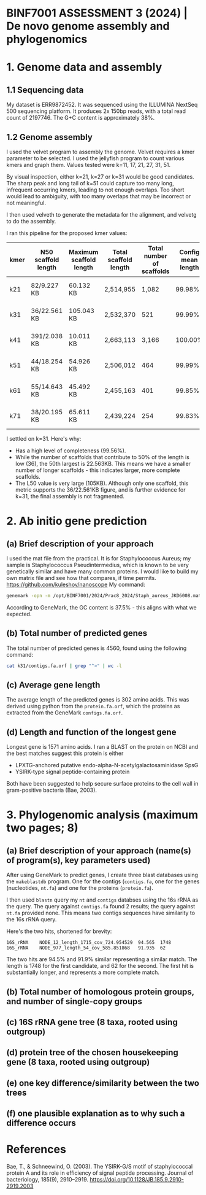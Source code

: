 # BINF7001 ASSESSMENT 3 (2024) | De novo genome assembly and phylogenomics

# 1. Genome data and assembly

## 1.1 Sequencing data

My dataset is ERR9872452. It was sequenced using the ILLUMINA NextSeq 500 sequencing platform. It produces 2x 150bp reads, with a total read count of 2197746. The G+C content is approximately 38%.


## 1.2 Genome assembly

I used the velvet program to assembly the genome. Velvet requires a kmer parameter to be selected. I used the jellyfish program to count various kmers and graph them. Values tested were k=11, 17, 21, 27, 31, 51. 

By visual inspection, either k=21, k=27 or k=31 would be good candidates. The sharp peak and long tail of k=51 could capture too many long, infrequent occurring kmers, leading to not enough overlaps. Too short would lead to ambiguity, with too many overlaps that may be incorrect or not meaningful.

I then used velveth to generate the metadata for the alignment, and velvetg to do the assembly.

I ran this pipeline for the proposed kmer values:

| kmer | N50 scaffold length | Maximum scaffold length | Total scaffold length | Total number of scaffolds | Config mean length | % assembled |
|------|------|------|------|------|------|------|
| k21 | 82/9.227 KB | 60.132 KB | 2,514,955 | 1,082 | 99.98% | 2060637 / 2197746 (93.76%) |
| k31 | 36/22.561 KB | 105.043 KB | 2,532,370 | 521 | 99.99% | 2188030 / 2197746 (99.56%) |
| k41 | 391/2.038 KB | 10.011 KB | 2,663,113 | 3,166 | 100.00% | 2160007 / 2197746 (98.28%) |
| k51 | 44/18.254 KB | 54.926 KB | 2,506,012 | 464 | 99.99% | 2165246 / 2197746 (98.52%) |
| k61 | 55/14.643 KB | 45.492 KB | 2,455,163 | 401 | 99.85% | 2134797 / 2197746 (97.14%) |
| k71 | 38/20.195 KB | 65.611 KB | 2,439,224 | 254 | 99.83% | 2106757 / 2197746 (95.86%) |


I settled on k=31. Here's why:

- Has a high level of completeness (99.56%).
- While the number of scaffolds that contribute to 50% of the length is low (36), the 50th largest is 22.563KB. This means we have a smaller number of longer scaffolds - this indicates larger, more complete scaffolds.
- The L50 value is very large (105KB). Although only one scaffold, this metric supports the 36/22.561KB figure, and is further evidence for k=31, the final assembly is not fragmented.

# 2. Ab initio gene prediction

## (a) Brief description of your approach

I used the mat file from the practical. It is for Staphylococcus Aureus; my sample is Staphylococcus Pseudintermedius, which is known to be very genetically similar and have many common proteins. I would like to build my own matrix file and see how that compares, if time permits. https://github.com/kuleshov/nanoscope My command:

```sh
genemark -opn -m /opt/BINF7001/2024/Prac8_2024/Staph_aureus_JKD6008.mat ./k31/contigs.fa
```

According to GeneMark, the GC content is 37.5% - this aligns with what we expected.


## (b) Total number of predicted genes

The total number of predicted genes is 4560, found using the following command:

```sh
cat k31/contigs.fa.orf | grep "^>" | wc -l
```

## (c) Average gene length

The average length of the predicted genes is 302 amino acids. This was derived using python from the `protein.fa.orf`, which the proteins as extracted from the GeneMark `configs.fa.orf`.

## (d) Length and function of the longest gene

Longest gene is 1571 amino acids. I ran a BLAST on the protein on NCBI and the best matches suggest this protein is either 

- LPXTG-anchored putative endo-alpha-N-acetylgalactosaminidase SpsG
- YSIRK-type signal peptide-containing protein

Both have been suggested to help secure surface proteins to the cell wall in gram-positive bacteria (Bae, 2003).


# 3. Phylogenomic analysis (maximum two pages; 8)

## (a) Brief description of your approach (name(s) of program(s), key parameters used) 

After using GeneMark to predict genes, I create three blast databases using the `makeblastdb` program. One for the contigs (`contigs.fa`, one for the genes (nucleotides, `nt.fa`) and one for the proteins (`protein.fa`). 

I then used `blastn` query my `nt` and `contigs` databses using the 16s rRNA as the query. The query against `contigs.fa` found 2 results; the query against `nt.fa` provided none. This means two contigs sequences have similarity to the 16s rRNA query.

Here's the two hits, shortened for brevity:

```
16S_rRNA	NODE_12_length_1715_cov_724.954529	94.565	1748
16S_rRNA	NODE_977_length_54_cov_585.851868	91.935	62	
```

The two hits are 94.5% and 91.9% similar representing a similar match. The length is 1748 for the first candidate, and 62 for the second. The first hit is substantially longer, and represents a more complete match.

## (b) Total number of homologous protein groups, and number of single-copy groups 

## (c) 16S rRNA gene tree (8 taxa, rooted using outgroup)

## (d) protein tree of the chosen housekeeping gene (8 taxa, rooted using outgroup)

## (e) one key difference/similarity between the two trees

## (f) one plausible explanation as to why such a difference occurs


# References

Bae, T., & Schneewind, O. (2003). The YSIRK-G/S motif of staphylococcal protein A and its role in efficiency of signal peptide processing. Journal of bacteriology, 185(9), 2910–2919. https://doi.org/10.1128/JB.185.9.2910-2919.2003
